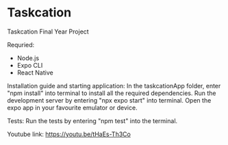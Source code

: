 # Taskcation
 Taskcation Final Year Project

Requried:
- Node.js
- Expo CLI
- React Native

Installation guide and starting application:
In the taskcationApp folder, enter "npm install" into terminal to install all the required dependencies.
Run the development server by entering "npx expo start" into terminal.
Open the expo app in your favourite emulator or device.

Tests:
Run the tests by entering "npm test" into the terminal.

Youtube link:
https://youtu.be/tHaEs-Th3Co
